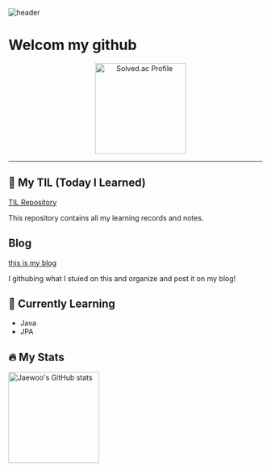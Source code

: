 ![header](https://capsule-render.vercel.app/api?type=waving&color=0:005bea,100:00c6fb&height=230&section=header&text=Welcome%20my%20github&fontSize=50&animation=fadeIn&fontColor=ffffff&fontAlign=70&fontAlignY=20)

# Welcom my github 

<p align="center">
<img height="180em" src="http://mazassumnida.wtf/api/v2/generate_badge?boj=9712jw" alt="Solved.ac Profile" style="margin-left: 20px;" />
</p>


---

## 📖 My TIL (Today I Learned)
[TIL Repository](https://github.com/jaewoo9797/TIL)

This repository contains all my learning records and notes.   

## Blog    
[this is my blog](https://doitwojae.tistory.com/)

I githubing what I stuied on this and organize and post it on my blog!



## 🌱 Currently Learning

- Java
- JPA



## 🔥 My Stats


<img height="180em" src="https://github-readme-stats.vercel.app/api?username=jaewoo9797&show_icons=true&theme=dark" alt="Jaewoo's GitHub stats" style="margin-right: 20px;" />

